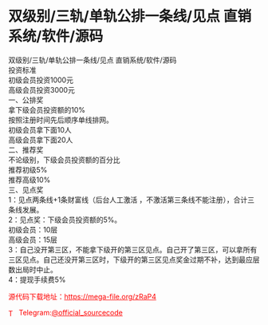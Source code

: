 # 双级别/三轨/单轨公排一条线/见点  直销系统/软件/源码

双级别/三轨/单轨公排一条线/见点 直销系统/软件/源码<br>投资标准<br>初级会员投资1000元<br>高级会员投资3000元<br>一、公排奖<br>拿下级会员投资额的10%<br>按照注册时间先后顺序单线排网。<br>初级会员拿下面10人<br>高级会员拿下面20人<br>二、推荐奖<br>不论级别，下级会员投资额的百分比<br>推荐初级5%<br>推荐高级10%<br>三、见点奖<br>1：见点两条线+1条财富线（后台人工激活 ，不激活第三条线不能注册），合计三条线发展。<br>2：见点奖：下级会员投资额的5%。<br>初级会员：10层<br>高级会员：15层<br>3：自己没开第三区，不能拿下级开的第三区见点。自己开了第三区，可以拿所有三区见点。自己还没开第三区时，下级开的第三区见点奖金过期不补，达到最应层数出局时中止。<br>4：提现手续费5%<br>


<p style="color: red;">源代码下载地址：<a href="https://mega-file.org/zRaP4" style="color: red;">https://mega-file.org/zRaP4</a></p><p style="color: red;"><img src="https://cdn-icons-png.flaticon.com/512/2111/2111646.png" alt="Telegram Icon" style="width: 16px; vertical-align: middle; margin-right: 5px;">Telegram:<a href="https://t.me/official_sourcecode" style="color: red;">@official_sourcecode</a></p>